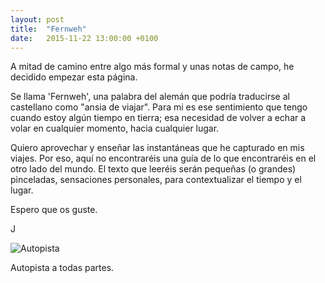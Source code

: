 ```yaml
---
layout: post
title:  "Fernweh"
date:   2015-11-22 13:00:00 +0100
---
```


A mitad de camino entre algo más formal y unas notas de campo, he decidido empezar esta página. 

Se llama 'Fernweh', una palabra del alemán que podría traducirse al castellano como "ansia de viajar". Para mi es ese sentimiento que tengo cuando estoy algún tiempo en tierra; esa necesidad de volver a echar a volar en cualquier momento, hacia cualquier lugar. 

Quiero aprovechar y enseñar las instantáneas que he capturado en mis viajes. Por eso, aquí no encontraréis una guía de lo que encontraréis en el otro lado del mundo. El texto que leeréis serán pequeñas (o grandes) pinceladas, sensaciones personales, para contextualizar el tiempo y el lugar. 

Espero que os guste.

J

<div class="post-image">
    <img src="/fernweh/photo/2018-11-22-fernweh/2017-11-14 06.30.20 1.jpg" alt="Autopista" />
    <p class="post-image-caption">Autopista a todas partes.</p>
</div>
